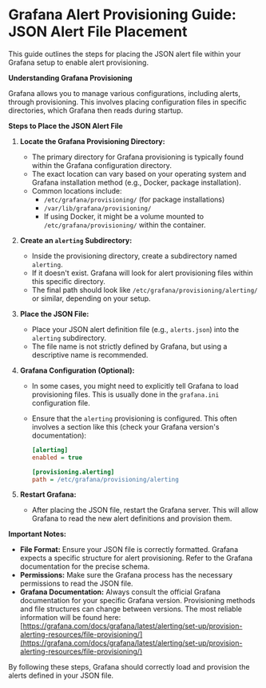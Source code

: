 # Grafana Alert Provisioning Guide: JSON Alert File Placement

This guide outlines the steps for placing the JSON alert file within your Grafana setup to enable alert provisioning.

**Understanding Grafana Provisioning**

Grafana allows you to manage various configurations, including alerts, through provisioning. This involves placing configuration files in specific directories, which Grafana then reads during startup.

**Steps to Place the JSON Alert File**

1.  **Locate the Grafana Provisioning Directory:**
    * The primary directory for Grafana provisioning is typically found within the Grafana configuration directory.
    * The exact location can vary based on your operating system and Grafana installation method (e.g., Docker, package installation).
    * Common locations include:
        * `/etc/grafana/provisioning/` (for package installations)
        * `/var/lib/grafana/provisioning/`
        * If using Docker, it might be a volume mounted to `/etc/grafana/provisioning/` within the container.

2.  **Create an `alerting` Subdirectory:**
    * Inside the provisioning directory, create a subdirectory named `alerting`.
    * If it doesn't exist. Grafana will look for alert provisioning files within this specific directory.
    * The final path should look like `/etc/grafana/provisioning/alerting/` or similar, depending on your setup.

3.  **Place the JSON File:**
    * Place your JSON alert definition file (e.g., `alerts.json`) into the `alerting` subdirectory.
    * The file name is not strictly defined by Grafana, but using a descriptive name is recommended.

4.  **Grafana Configuration (Optional):**
    * In some cases, you might need to explicitly tell Grafana to load provisioning files. This is usually done in the `grafana.ini` configuration file.
    * Ensure that the `alerting` provisioning is configured.  This often involves a section like this (check your Grafana version's documentation):

        ```ini
        [alerting]
        enabled = true

        [provisioning.alerting]
        path = /etc/grafana/provisioning/alerting
        ```

5.  **Restart Grafana:**
    * After placing the JSON file, restart the Grafana server. This will allow Grafana to read the new alert definitions and provision them.

**Important Notes:**

* **File Format:** Ensure your JSON file is correctly formatted.  Grafana expects a specific structure for alert provisioning.  Refer to the Grafana documentation for the precise schema.
* **Permissions:** Make sure the Grafana process has the necessary permissions to read the JSON file.
* **Grafana Documentation:** Always consult the official Grafana documentation for your specific Grafana version.  Provisioning methods and file structures can change between versions.  The most reliable information will be found here: [https://grafana.com/docs/grafana/latest/alerting/set-up/provision-alerting-resources/file-provisioning/](https://grafana.com/docs/grafana/latest/alerting/set-up/provision-alerting-resources/file-provisioning/)

By following these steps, Grafana should correctly load and provision the alerts defined in your JSON file.
